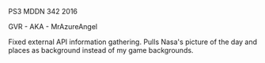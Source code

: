 PS3 MDDN 342 2016

GVR - AKA - MrAzureAngel

Fixed external API information gathering.
Pulls Nasa's picture of the day and places as background instead
of my game backgrounds.